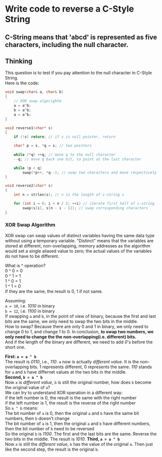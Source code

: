 # Write code to reverse a C-Style String
## C-String means that 'abcd' is represented as five characters, including the null character.

## **Thinking**
This question is to test if you pay attention to the null character in C-Style String.  
Here is the code:

```cpp
void swap(char& a, char& b)
{
    // XOR swap algorightm
    a = a^b;
    b = a^b;
    a = a^b;
}

void reverse1(char* s)
{
    if (!s) return; // if s is null pointer, return

    char* p = s, *q = s; // two pointers
    
    while (*q) ++q; // move q to the null character
    --q; // move q back one bit, to point at the last character

    while (p < q)
        swap(*p++, *q--); // swap two characters and move respectively
}

void reverse2(char* s)
{
    int n = strlen(s); // n is the length of c-string s

    for (int i = 0; i < n / 2; ++i) // iterate first half of c-string
        swap(s[i], s[n - i - 1]); // swap corresponding characters
}
```

### XOR Swap Algorithm
XOR swap can swap values of distinct variables having the same data type without using a temporary variable. "Distinct" means that the variables are stored at different, non-overlapping, memory addresses as the algorithm would set a single aliased value to zero; the actual values of the variables do not have to be different.

What is ^ operation?  
0 ^ 0 = 0    
0 ^ 1 = 1  
1 ^ 0 = 1  
1 ^ 1 = 0  
If they are the same, the result is 0, 1 if not same.

Assuming:  
`a = 10`, i.e. *1010* in binary  
`b = 12`, i.e. *1100* in binary  
If swapping `a` and `b`, in the point of view of binary, because the first and last bits are the same, we only need to swap the two bits in the middle.  
How to swap? Because there are only 0 and 1 in binary, we only need to change 0 to 1, and change 1 to 0.
In conclusion, **to swap two numbers, we only need to change the the non-overlapping(i.e. different) bits.**  
And if the length of the binary are different, we need to add *0*'s before the short one.

**First: `a = a ^ b`**  
The result is *0110*, i.e., *110*. `a` now is actually *different value*. It is the non-overlapping bits. 1 represents different, 0 represents the same. *110* stands for `a` and `b` have differnet values at the two bits in the middle.  
**Second, `b = a ^ b`**  
Now `a` is *different value*, `b` is still the original number, how does `b` become the original value of `a`?  
We can try to understand XOR operation in a different way:  
if the left number is 0, the result is the same with the right number  
if the left number is 1, the result is the reverse of the right number  
So `a ^ b` means:  
The bit number of `a` is 0, then the original `a` and `b` have the same bit numbers, then `b` doesn't change  
The bit number of `a` is 1, then the original `a` and `b` have different numbers, then the bit number of `b` need to be reversed  
So the original `b` is *1100*. The first and the last bits are the same. Reverse the two bits in the middle. The result is *1010*.
**Third, `a = a ^ b`**  
Now `a` is still the *different value*, `b` has the value of the original `a`. Then just like the second step, the result is the original `b`.